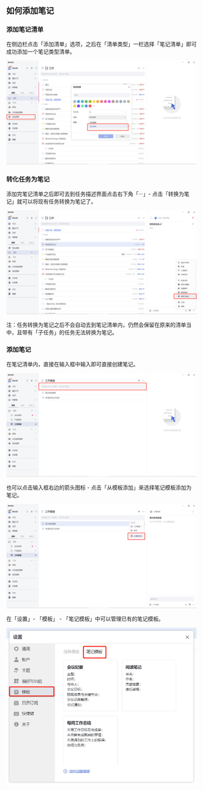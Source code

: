 ## 如何添加笔记



### 添加笔记清单

在侧边栏点击「添加清单」选项，之后在「清单类型」一栏选择「笔记清单」即可成功添加一个笔记类型清单。

![](../../images/pc/83.png)

### 转化任务为笔记

添加完笔记清单之后即可去到任务描述界面点击右下角「···」- 点击「转换为笔记」就可以将现有任务转换为笔记了。

![](../../images/pc/84.png)

注：任务转换为笔记之后不会自动去到笔记清单内，仍然会保留在原来的清单当中，且带有「子任务」的任务无法转换为笔记。

### 添加笔记

在笔记清单内，直接在输入框中输入即可直接创建笔记。

![](../../images/pc/85.png)

也可以点击输入框右边的箭头图标 - 点击「从模板添加」来选择笔记模板添加为笔记。

![](../../images/pc/86.png)

在「设置」- 「模板」 - 「笔记模板」中可以管理已有的笔记模板。

![](../../images/pc/87.png)